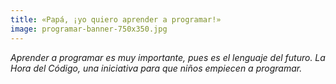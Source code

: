 ```yaml
---
title: «Papá, ¡yo quiero aprender a programar!»
image: programar-banner-750x350.jpg
---
```


*Aprender a programar es muy importante, pues es el lenguaje del futuro. La Hora del Código, una iniciativa para que niños empiecen a programar.*

<!--more-->

